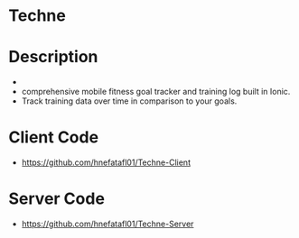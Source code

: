 # Techne
# Description 
* 
* comprehensive mobile fitness goal tracker and training log built in Ionic.
* Track training data over time in comparison to your goals.

# Client Code 
  * https://github.com/hnefatafl01/Techne-Client
  
# Server Code 
  * https://github.com/hnefatafl01/Techne-Server
